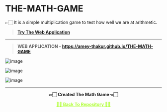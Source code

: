 # THE-MATH-GAME
 👉🏻 It is a simple multiplication game to test how well we are at arithmetic.
 
 >**[Try The Web Application](https://amey-thakur.github.io/THE-MATH-GAME)**

---

 >**WEB APPLICATION - https://amey-thakur.github.io/THE-MATH-GAME**

![image](https://user-images.githubusercontent.com/54937357/154539531-9b586eed-c2d0-44f4-8e8d-a0c00fd66b95.png)

![image](https://user-images.githubusercontent.com/54937357/154540683-a58dad77-dabd-4bbe-bab4-59af34f2e9d1.png)

![image](https://user-images.githubusercontent.com/54937357/154540932-927369bf-1e9c-4419-8dd1-c734dae04317.png)

---

<p align="center"> <b> 👉🏻 Created The Math Game 👈🏻 <b> </p>
 
<p align="center"><a href='https://github.com/Amey-Thakur/THE-MATH-GAME', style='color: greenyellow;'> ✌🏻 Back To Repository ✌🏻</p>
